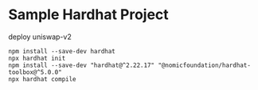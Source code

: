 # Sample Hardhat Project

deploy uniswap-v2

```shell
npm install --save-dev hardhat
npx hardhat init
npm install --save-dev "hardhat@^2.22.17" "@nomicfoundation/hardhat-toolbox@^5.0.0"
npx hardhat compile
```
